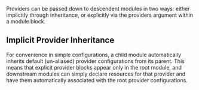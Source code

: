 Providers can be passed down to descendent modules in two ways: 
    either implicitly through inheritance, 
    or explicitly via the providers argument within a module block.

## Implicit Provider Inheritance ##

For convenience in simple configurations, a child module automatically inherits default (un-aliased) provider configurations from its parent. This means that explicit provider blocks appear only in the root module, and downstream modules can simply declare resources for that provider and have them automatically associated with the root provider configurations.